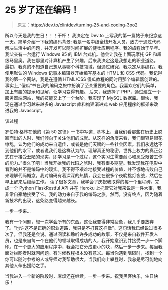 # 25 岁了还在编码！

> 原文：<https://dev.to/clintdev/turning-25-and-coding-3po2>

所以今天是我的生日！！！干杯！
我决定在 Dev.to 上写我的第一篇帖子来纪念这一天。简单介绍一下我的编码背景:
我是一名中级全栈开发人员，致力于通过代码解决生活中的问题，并开发可以随时间扩展的健壮应用程序。我的旅程始于早年。我父亲有一台运行 Windows 95 的 IBM 台式机。他会让我在上面玩摩托 GP 和超级马里奥。我在那里对计算机产生了兴趣，后来我决定这是我想走的职业道路。
最初，我真的不知道自己想从事哪个科技领域，但通过研究，我决定从事编程。我使用默认的 Windows 记事本编辑器开始编写基本的 HTML 和 CSS 代码。我记得我的第一个网站，我是在遵循 HTML/CSS 傻瓜教程的同时用那个编辑器创建的。事实上,“傻瓜”书在我的编码之旅中扮演了至关重要的角色。我喜欢它们的简单，加上有趣的提示和见解，让学习变得有趣。
后来，我选择了 PHP，通过建立一个服务器端网站，我的技能又上了一个台阶。我实现了 MySQL 数据库。很快，我现在通过学习越来越多的 Javascript 库和构建渐进式 web 应用程序的框架来改进我的 Javascript。

该过程

罗伯特·格林在他的《第 50 定律》一书中写道...基本上，当我们看那些在历史上脱颖而出的人时，我们倾向于关注他们的成就。从这样的角度来看，我们很容易眼花缭乱，认为他们的成功来自遗传，或者是他们天赋的一些社会因素。我们永远达不到他们的水平，或者说我们是这样认为的。理解真正的秘密，世界上权力的真正公式在于接受丑陋的现实，即学习是一个过程，这个实习生需要耐心和忍受艰苦工作的能力。”很久了吧！当我开始我的代码之旅时，我有很多期望。我发现我在电影中看到的并不是编码中的现实。我不得不艰难地接受过程的价值，并不懈地击败自己来理解代码概念。我对编码有着深深的热情，我会在很多个夜晚挑灯夜战，然后在早上醒来后继续工作。
读了很多文章，我学会了庆祝我取得的每一个里程碑。完成一个 Python FlaskRestful API 并在 Heroku 上托管它对我来说是一件大事，我非常自豪地接受了它。我的动力来自于我的编码之旅。然而，没有终点，因为随着新技术的出现，这条路变得越来越长。

一步一步来…

我有一个问题，想一次学会所有的东西。这让我变得非常疲惫，我几乎要放弃了。“也许这不是正确的职业道路，我只是不打算这样做”。这句话我已经说过很多次了，但我还是会说。通过阅读和聆听许多成功的故事，不仅是来自软件开发人员，也是来自每一个在他们的领域取得成功的人，我开始意识到并接受一步一个脚印。在一个更大的应用程序中，我会把它分成更小的块，然后一步一步来。每当我面对拦网者时就问问题。有时候教程根本没有意义。每当你遇到阻碍时，找到一个你可以随时参考的人或导师对我帮助很大。当我们向上攀登时，我总是尽可能地向其他人伸出援助之手。

当我进入一个新的阶段时，麻烦还在继续。一步一步来。祝我黑客快乐，生日快乐！